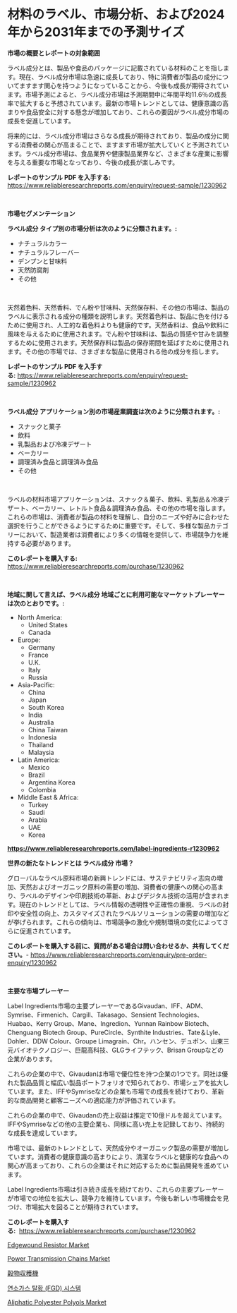 <p><h1>材料のラベル、市場分析、および2024年から2031年までの予測サイズ</h1></p><p><strong>市場の概要とレポートの対象範囲</strong></p>
<p><p>ラベル成分とは、製品や食品のパッケージに記載されている材料のことを指します。現在、ラベル成分市場は急速に成長しており、特に消費者が製品の成分についてますます関心を持つようになっていることから、今後も成長が期待されています。市場予測によると、ラベル成分市場は予測期間中に年間平均11.6％の成長率で拡大すると予想されています。最新の市場トレンドとしては、健康意識の高まりや食品安全に対する懸念が増加しており、これらの要因がラベル成分市場の成長を促進しています。</p><p>将来的には、ラベル成分市場はさらなる成長が期待されており、製品の成分に関する消費者の関心が高まることで、ますます市場が拡大していくと予測されています。ラベル成分市場は、食品業界や健康製品業界など、さまざまな産業に影響を与える重要な市場となっており、今後の成長が楽しみです。</p></p>
<p><strong>レポートのサンプル PDF を入手する:</strong> <a href="https://www.reliableresearchreports.com/enquiry/request-sample/1230962">https://www.reliableresearchreports.com/enquiry/request-sample/1230962</a></p>
<p>&nbsp;</p>
<p><strong>市場セグメンテーション</strong></p>
<p><strong>ラベル成分 タイプ別の市場分析は次のように分類されます。:</strong></p>
<p><ul><li>ナチュラルカラー</li><li>ナチュラルフレーバー</li><li>デンプンと甘味料</li><li>天然防腐剤</li><li>その他</li></ul></p>
<p>&nbsp;</p>
<p><p>天然着色料、天然香料、でん粉や甘味料、天然保存料、その他の市場は、製品のラベルに表示される成分の種類を説明します。天然着色料は、製品に色を付けるために使用され、人工的な着色料よりも健康的です。天然香料は、食品や飲料に風味を与えるために使用されます。でん粉や甘味料は、製品の質感や甘みを調整するために使用されます。天然保存料は製品の保存期間を延ばすために使用されます。その他の市場では、さまざまな製品に使用される他の成分を指します。</p></p>
<p><strong>レポートのサンプル PDF を入手する:</strong>&nbsp;<a href="https://www.reliableresearchreports.com/enquiry/request-sample/1230962">https://www.reliableresearchreports.com/enquiry/request-sample/1230962</a></p>
<p>&nbsp;</p>
<p><strong> ラベル成分 アプリケーション別の市場産業調査は次のように分類されます。:</strong></p>
<p><ul><li>スナックと菓子</li><li>飲料</li><li>乳製品および冷凍デザート</li><li>ベーカリー</li><li>調理済み食品と調理済み食品</li><li>その他</li></ul></p>
<p>&nbsp;</p>
<p><p>ラベルの材料市場アプリケーションは、スナック＆菓子、飲料、乳製品＆冷凍デザート、ベーカリー、レトルト食品＆調理済み食品、その他の市場を指します。これらの市場は、消費者が製品の材料を理解し、自分のニーズや好みに合わせた選択を行うことができるようにするために重要です。そして、多様な製品カテゴリーにおいて、製造業者は消費者により多くの情報を提供して、市場競争力を維持する必要があります。</p></p>
<p><strong>このレポートを購入する:</strong>&nbsp; <a href="https://www.reliableresearchreports.com/purchase/1230962">https://www.reliableresearchreports.com/purchase/1230962</a></p>
<p>&nbsp;</p>
<p><strong>地域に関して言えば、ラベル成分 地域ごとに利用可能なマーケットプレーヤーは次のとおりです。:</strong></p>
<p><ul>
    <li>
        North America:
        <ul>
            <li>United States</li>
            <li>Canada</li>
        </ul>
    </li>
    <li>
        Europe:
        <ul>
            <li>Germany</li>
            <li>France</li>
            <li>U.K.</li>
            <li>Italy</li>
            <li>Russia</li>
        </ul>
    </li>
    <li>
        Asia-Pacific:
        <ul>
            <li>China</li>
            <li>Japan</li>
            <li>South Korea</li>
            <li>India</li>
            <li>Australia</li>
            <li>China Taiwan</li>
            <li>Indonesia</li>
            <li>Thailand</li>
            <li>Malaysia</li>
        </ul>
    </li>
    <li>
        Latin America:
        <ul>
            <li>Mexico</li>
            <li>Brazil</li>
            <li>Argentina Korea</li>
            <li>Colombia</li>
        </ul>
    </li>
    <li>
        Middle East & Africa:
        <ul>
            <li>Turkey</li>
            <li>Saudi</li>
            <li>Arabia</li>
            <li>UAE</li>
            <li>Korea</li>
        </ul>
    </li>
    </ul></p>
<p><strong><a href="https://www.reliableresearchreports.com/label-ingredients-r1230962">https://www.reliableresearchreports.com/label-ingredients-r1230962</a></strong>&nbsp;</p>
<p><strong>世界の新たなトレンドとは ラベル成分 市場？</strong></p>
<p><p>グローバルなラベル原料市場の新興トレンドには、サステナビリティ志向の増加、天然およびオーガニック原料の需要の増加、消費者の健康への関心の高まり、ラベルのデザインや印刷技術の革新、およびデジタル技術の活用が含まれます。現在のトレンドとしては、ラベル情報の透明性や正確性の重視、ラベルの封印や安全性の向上、カスタマイズされたラベルソリューションの需要の増加などが挙げられます。これらの傾向は、市場競争の激化や規制環境の変化によってさらに促進されています。</p></p>
<p><strong>このレポートを購入する前に、質問がある場合は問い合わせるか、共有してください。</strong>- <a href="https://www.reliableresearchreports.com/enquiry/pre-order-enquiry/1230962">https://www.reliableresearchreports.com/enquiry/pre-order-enquiry/1230962</a></p>
<p>&nbsp;</p>
<p><strong>主要な市場プレーヤー</strong></p>
<p><p>Label Ingredients市場の主要プレーヤーであるGivaudan、IFF、ADM、Symrise、Firmenich、Cargill、Takasago、Sensient Technologies、Huabao、Kerry Group、Mane、Ingredion、Yunnan Rainbow Biotech、Chenguang Biotech Group、PureCircle、Synthite Industries、Tate＆Lyle、Dohler、DDW Colour、Groupe Limagrain、Chr。ハンセン、デュポン、山東三元バイオテクノロジー、巨龍高科技、GLGライフテック、Brisan Groupなどの企業があります。</p><p>これらの企業の中で、Givaudanは市場で優位性を持つ企業の1つです。同社は優れた製品品質と幅広い製品ポートフォリオで知られており、市場シェアを拡大しています。また、IFFやSymriseなどの企業も市場での成長を続けており、革新的な商品開発と顧客ニーズへの適応能力が評価されています。</p><p>これらの企業の中で、Givaudanの売上収益は推定で10億ドルを超えています。IFFやSymriseなどの他の主要企業も、同様に高い売上を記録しており、持続的な成長を達成しています。</p><p>市場では、最新のトレンドとして、天然成分やオーガニック製品の需要が増加しています。消費者の健康意識の高まりにより、清潔なラベルと健康的な食品への関心が高まっており、これらの企業はそれに対応するために製品開発を進めています。</p><p>Label Ingredients市場は引き続き成長を続けており、これらの主要プレーヤーが市場での地位を拡大し、競争力を維持しています。今後も新しい市場機会を見つけ、市場拡大を図ることが期待されています。</p></p>
<p><strong>このレポートを購入する:</strong>&nbsp;&nbsp;<a href="https://www.reliableresearchreports.com/purchase/1230962">https://www.reliableresearchreports.com/purchase/1230962</a></p>
<p><p><a href="https://simplistic-meeting-7ee.notion.site/Edgewound-Resistor-Market-Share-Evolution-and-Market-Growth-Trends-2024-2031-96bcd2e2979b4301997f463808defd7b">Edgewound Resistor Market</a></p><p><a href="https://view.publitas.com/reportprime-1/decoding-power-transmission-chains-market-metrics-market-share-trends-and-growth-patterns/">Power Transmission Chains Market</a></p><p><a href="https://github.com/ReganWisoky2023/Market-Research-Report-List-1/blob/main/344912624230.md">穀物収穫機</a></p><p><a href="https://github.com/vsr06p4p49/Market-Research-Report-List-1/blob/main/106662122162.md">연소가스 탈황 (FGD) 시스템</a></p><p><a href="https://issuu.com/reportprime-2/docs/aliphatic-polyester-polyols-market-size-2030.pptx">Aliphatic Polyester Polyols Market</a></p></p>